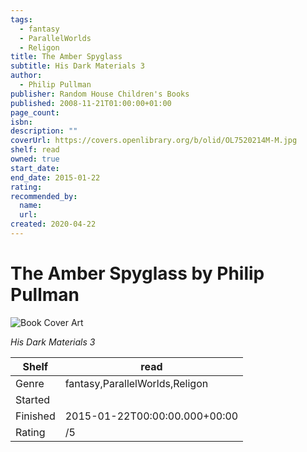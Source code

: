 ```yaml
---
tags:
  - fantasy
  - ParallelWorlds
  - Religon
title: The Amber Spyglass
subtitle: His Dark Materials 3
author:
  - Philip Pullman
publisher: Random House Children's Books
published: 2008-11-21T01:00:00+01:00
page_count:
isbn:
description: ""
coverUrl: https://covers.openlibrary.org/b/olid/OL7520214M-M.jpg
shelf: read
owned: true
start_date:
end_date: 2015-01-22
rating:
recommended_by:
  name:
  url:
created: 2020-04-22
---
```


# The Amber Spyglass by Philip Pullman

![Book Cover Art](https://covers.openlibrary.org/b/olid/OL7520214M-M.jpg)

_His Dark Materials 3_

| Shelf | read |
| --- | --- |
| Genre | fantasy,ParallelWorlds,Religon |
| Started |  |
| Finished | 2015-01-22T00:00:00.000+00:00 |
| Rating | /5 |

